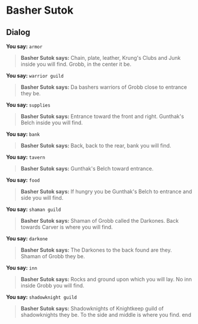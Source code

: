 # Basher Sutok
## Dialog

**You say:** `armor`



>**Basher Sutok says:** Chain, plate, leather, Krung's Clubs and Junk inside you will find.  Grobb, in the center it be.

**You say:** `warrior guild`



>**Basher Sutok says:** Da bashers warriors of Grobb close to entrance they be.

**You say:** `supplies`



>**Basher Sutok says:** Entrance toward the front and right.  Gunthak's Belch inside you will find.

**You say:** `bank`



>**Basher Sutok says:** Back, back to the rear, bank you will find.

**You say:** `tavern`



>**Basher Sutok says:** Gunthak's Belch toward entrance.

**You say:** `food`



>**Basher Sutok says:** If hungry you be Gunthak's Belch to entrance and side you will find.

**You say:** `shaman guild`



>**Basher Sutok says:** Shaman of Grobb called the Darkones.  Back towards Carver is where you will find.

**You say:** `darkone`



>**Basher Sutok says:** The Darkones to the back found are they.  Shaman of Grobb they be.

**You say:** `inn`



>**Basher Sutok says:** Rocks and ground upon which you will lay.  No inn inside Grobb you will find.

**You say:** `shadowknight guild`



>**Basher Sutok says:** Shadowknights of Knightkeep guild of shadowknights they be.  To the side and middle is where you find.
end